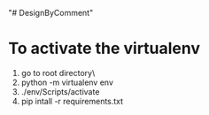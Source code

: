 "# DesignByComment" 
# To activate the virtualenv
1. go to root directory\
2. python -m virtualenv env
3. ./env/Scripts/activate
4. pip intall -r requirements.txt
